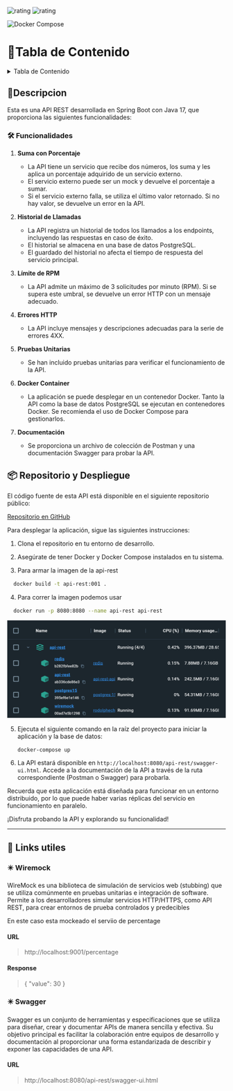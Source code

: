 ![rating](https://img.shields.io/badge/Java-17-orange?style=flat-square) ![rating](https://img.shields.io/badge/Spring%20Boot-3.1.5-brighred?style=flat-square)

![Docker Compose](/docs/img/spring-challenger.gif)

<!-- <img src="./docs/img/spring-challenger.gif" width="300" height="100"> -->


# 🚩Tabla de Contenido

<details>
<summary>Tabla de Contenido</summary>

- [📒 Descripción](#descripcion)
    - [🛠️ Funcionalidades](#funcionalidades) 
        - [Suma con Porcentaje](#suma-con-porcentaje)
        - [Historial de Llamadas](#historial-de-llamadas)
        - [Límite de RPM](#limite-de-rpm)
        - [Errores HTTP](#errores-http)
        - [Pruebas Unitarias](#pruebas-unitarias)
        - [Docker Container](#docker-container)
        - [Documentación](#documentacion)
- [📦 Repositorio y Despliegue](#repositorio-y-despliegue)
- [🔗 Links Útiles](#links-utiles)
    - [✴️ Wiremock](#wiremock)
        - [URL](#url-wiremock)
        - [Response](#response-wiremock)
    - [✴️ Swagger](#swagger)
        - [URL](#url-swagger)
</details>


## 📒Descripcion 


Esta es una API REST desarrollada en Spring Boot con Java 17, que proporciona las siguientes funcionalidades:

[//]: # (Funcionalidades)
### 🛠️ Funcionalidades

1. **Suma con Porcentaje**
    - La API tiene un servicio que recibe dos números, los suma y les aplica un porcentaje adquirido de un servicio externo.
    - El servicio externo puede ser un mock y devuelve el porcentaje a sumar.
    - Si el servicio externo falla, se utiliza el último valor retornado. Si no hay valor, se devuelve un error en la API.

2. **Historial de Llamadas**
    - La API registra un historial de todos los llamados a los endpoints, incluyendo las respuestas en caso de éxito.
    - El historial se almacena en una base de datos PostgreSQL.
    - El guardado del historial no afecta el tiempo de respuesta del servicio principal.

3. **Límite de RPM**
    - La API admite un máximo de 3 solicitudes por minuto (RPM). Si se supera este umbral, se devuelve un error HTTP con un mensaje adecuado.

4. **Errores HTTP**
    - La API incluye mensajes y descripciones adecuadas para la serie de errores 4XX.

5. **Pruebas Unitarias**
    - Se han incluido pruebas unitarias para verificar el funcionamiento de la API.

6. **Docker Container**
    - La aplicación se puede desplegar en un contenedor Docker. Tanto la API como la base de datos PostgreSQL se ejecutan en contenedores Docker. Se recomienda el uso de Docker Compose para gestionarlos.

7. **Documentación**
    - Se proporciona un archivo de colección de Postman y una documentación Swagger para probar la API.

[//]: # (Repositorio y Despliegue)
## 📦 Repositorio y Despliegue

El código fuente de esta API está disponible en el siguiente repositorio público:


[Repositorio en GitHub](https://github.com/MaximilianoRodrigoSoria/api-rest)

Para desplegar la aplicación, sigue las siguientes instrucciones:

1. Clona el repositorio en tu entorno de desarrollo.

2. Asegúrate de tener Docker y Docker Compose instalados en tu sistema.

3. Para armar la imagen de la api-rest

 ```bash
   docker build -t api-rest:001 .
   ```
4. Para correr la imagen podemos usar

 ```bash
   docker run -p 8080:8080 --name api-rest api-rest

   ```
![Docker Compose](/docs/img/docker-compose.png)


5. Ejecuta el siguiente comando en la raíz del proyecto para iniciar la aplicación y la base de datos:

   ```bash
   docker-compose up
   ```

4. La API estará disponible en `http://localhost:8080/api-rest/swagger-ui.html`. Accede a la documentación de la API a través de la ruta correspondiente (Postman o Swagger) para probarla.

Recuerda que esta aplicación está diseñada para funcionar en un entorno distribuido, por lo que puede haber varias réplicas del servicio en funcionamiento en paralelo.

¡Disfruta probando la API y explorando su funcionalidad!

---
<a name="links-utiles"></a>
## 🔗 Links utiles

### ✴️ Wiremock

WireMock es una biblioteca de simulación de servicios web (stubbing) que se utiliza comúnmente en pruebas unitarias e integración de software. Permite a los desarrolladores simular servicios HTTP/HTTPS, como API REST, para crear entornos de prueba controlados y predecibles

En este caso esta mockeado el serviio de percentage

#### URL

> http://localhost:9001/percentage

#### Response

> { "value": 30 }

### ✴️ Swagger


Swagger es un conjunto de herramientas y especificaciones que se utiliza para diseñar, crear y documentar APIs de manera sencilla y efectiva. Su objetivo principal es facilitar la colaboración entre equipos de desarrollo y documentación al proporcionar una forma estandarizada de describir y exponer las capacidades de una API.

#### URL

> http://localhost:8080/api-rest/swagger-ui.html
